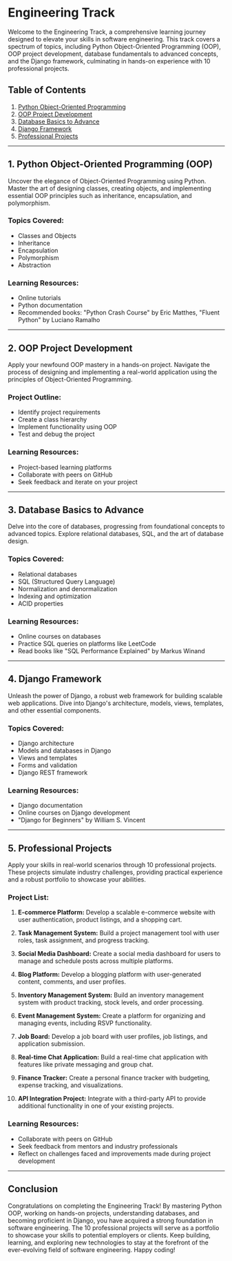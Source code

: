 # Engineering Track

Welcome to the Engineering Track, a comprehensive learning journey designed to elevate your skills in software engineering. This track covers a spectrum of topics, including Python Object-Oriented Programming (OOP), OOP project development, database fundamentals to advanced concepts, and the Django framework, culminating in hands-on experience with 10 professional projects.

## Table of Contents

1. [Python Object-Oriented Programming](#python-oop)
2. [OOP Project Development](#oop-project)
3. [Database Basics to Advance](#database)
4. [Django Framework](#django)
5. [Professional Projects](#professional-projects)

---

## 1. Python Object-Oriented Programming (OOP)

Uncover the elegance of Object-Oriented Programming using Python. Master the art of designing classes, creating objects, and implementing essential OOP principles such as inheritance, encapsulation, and polymorphism.

### Topics Covered:
- Classes and Objects
- Inheritance
- Encapsulation
- Polymorphism
- Abstraction

### Learning Resources:
- Online tutorials
- Python documentation
- Recommended books: "Python Crash Course" by Eric Matthes, "Fluent Python" by Luciano Ramalho

---

## 2. OOP Project Development

Apply your newfound OOP mastery in a hands-on project. Navigate the process of designing and implementing a real-world application using the principles of Object-Oriented Programming.

### Project Outline:
- Identify project requirements
- Create a class hierarchy
- Implement functionality using OOP
- Test and debug the project

### Learning Resources:
- Project-based learning platforms
- Collaborate with peers on GitHub
- Seek feedback and iterate on your project

---

## 3. Database Basics to Advance

Delve into the core of databases, progressing from foundational concepts to advanced topics. Explore relational databases, SQL, and the art of database design.

### Topics Covered:
- Relational databases
- SQL (Structured Query Language)
- Normalization and denormalization
- Indexing and optimization
- ACID properties

### Learning Resources:
- Online courses on databases
- Practice SQL queries on platforms like LeetCode
- Read books like "SQL Performance Explained" by Markus Winand

---

## 4. Django Framework

Unleash the power of Django, a robust web framework for building scalable web applications. Dive into Django's architecture, models, views, templates, and other essential components.

### Topics Covered:
- Django architecture
- Models and databases in Django
- Views and templates
- Forms and validation
- Django REST framework

### Learning Resources:
- Django documentation
- Online courses on Django development
- "Django for Beginners" by William S. Vincent

---

## 5. Professional Projects

Apply your skills in real-world scenarios through 10 professional projects. These projects simulate industry challenges, providing practical experience and a robust portfolio to showcase your abilities.

### Project List:
1. **E-commerce Platform:** Develop a scalable e-commerce website with user authentication, product listings, and a shopping cart.

2. **Task Management System:** Build a project management tool with user roles, task assignment, and progress tracking.

3. **Social Media Dashboard:** Create a social media dashboard for users to manage and schedule posts across multiple platforms.

4. **Blog Platform:** Develop a blogging platform with user-generated content, comments, and user profiles.

5. **Inventory Management System:** Build an inventory management system with product tracking, stock levels, and order processing.

6. **Event Management System:** Create a platform for organizing and managing events, including RSVP functionality.

7. **Job Board:** Develop a job board with user profiles, job listings, and application submission.

8. **Real-time Chat Application:** Build a real-time chat application with features like private messaging and group chat.

9. **Finance Tracker:** Create a personal finance tracker with budgeting, expense tracking, and visualizations.

10. **API Integration Project:** Integrate with a third-party API to provide additional functionality in one of your existing projects.

### Learning Resources:
- Collaborate with peers on GitHub
- Seek feedback from mentors and industry professionals
- Reflect on challenges faced and improvements made during project development

---

## Conclusion

Congratulations on completing the Engineering Track! By mastering Python OOP, working on hands-on projects, understanding databases, and becoming proficient in Django, you have acquired a strong foundation in software engineering. The 10 professional projects will serve as a portfolio to showcase your skills to potential employers or clients. Keep building, learning, and exploring new technologies to stay at the forefront of the ever-evolving field of software engineering. Happy coding!
